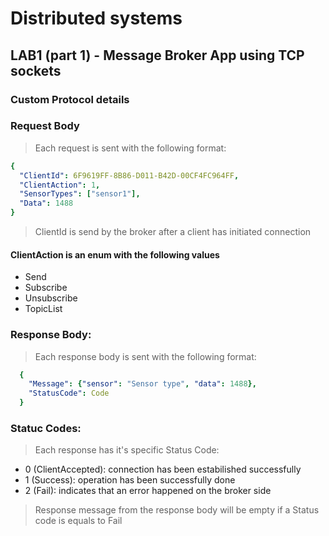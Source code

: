 # Distributed systems
## LAB1 (part 1) - Message Broker App using TCP sockets
### Custom Protocol details
### Request Body
> Each request is sent with the following format:
```yaml
{
  "ClientId": 6F9619FF-8B86-D011-B42D-00CF4FC964FF,
  "ClientAction": 1,
  "SensorTypes": ["sensor1"],
  "Data": 1488
}
```

> ClientId is send by the broker after a client has initiated connection
#### ClientAction is an enum with the following values

- Send
- Subscribe
- Unsubscribe
- TopicList

### Response Body:
> Each response body is sent with the following format:
```yaml
  {
    "Message": {"sensor": "Sensor type", "data": 1488},
    "StatusCode": Code
  }
```

### Statuc Codes:
> Each response has it's specific Status Code:
- 0 (ClientAccepted): connection  has been estabilished successfully
- 1 (Success): operation has been successfully done
- 2 (Fail): indicates that an error happened on the broker side

> Response message from the response body will be empty if a Status code is equals to Fail
